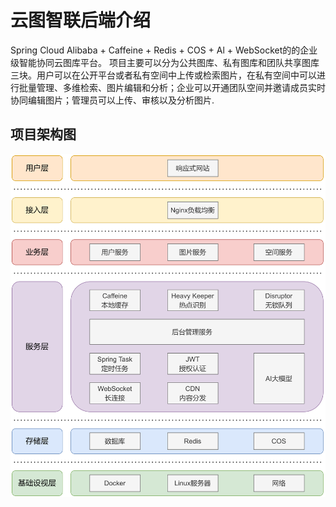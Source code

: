 # 云图智联后端介绍
Spring Cloud Alibaba + Caffeine + Redis + COS + Al + WebSocket的的企业级智能协同云图库平台。
项目主要可以分为公共图库、私有图库和团队共享图库三块。用户可以在公开平台或者私有空间中上传或检索图片，在私有空间中可以进行批量管理、多维检索、图片编辑和分析；企业可以开通团队空间并邀请成员实时协同编辑图片；管理员可以上传、审核以及分析图片.
## 项目架构图
<img src="img/backend-framework.png">
